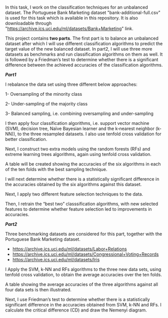 In this task, I work on the classification techniques for an unbalanced dataset. The Portuguese Bank Marketing dataset "bank-additional-full.csv" is used for this task which is available in this repository. It is also downloadable through "https://archive.ics.uci.edu/ml/datasets/Bank+Marketing" link.

This project contains **two parts**. The first part is to balance an unbalanced dataset after which I will use different classification algorithms to predict the target value of the new balanced dataset. In part2, I will use three more datasets as benchmarks and run classification algorithms on them as well. It is followed by a Friedman’s test to determine whether there is a significant difference between the achieved accuracies of the classification algorithms.


***Part1***

I rebalance the data set using three different below approaches:

 1- Oversampling of the minority class
 
 2- Under-sampling of the majority class
 
 3- Balanced sampling, i.e. combining oversampling and under-sampling
 
I then apply four classification algorithms, i.e. support vector machine (SVM), decision tree, Naïve Bayesian learner and the k‐nearest neighbor (k-NN)), to the three resampled datasets. I also use tenfold cross validation for better classification.

Next, I construct two extra models using the random forests (RFs) and extreme learning trees algorithms, again using tenfold cross validation.

A table will be created showing the accuracies of the six algorithms in each of the ten folds with the best sampling technique.

I will next determine whether there is a statistically significant difference in the accuracies obtained by the six algorithms against this dataset.

Next, I apply two different feature selection techniques to the data.

Then, I retrain the “best two” classsification algorithms, with new selected features to determine whether feature selection led to improvements in accuracies. 



***Part2***

Three benchmarking datasets are considered for this part, together with the Portuguese Bank Marketing dataset.
- https://archive.ics.uci.edu/ml/datasets/Labor+Relations
- https://archive.ics.uci.edu/ml/datasets/Congressional+Voting+Records
- https://archive.ics.uci.edu/ml/datasets/Iris

I Apply the SVM, k-NN and RFs algorithms to the three new data sets, using tenfold cross validation, to obtain the average accuracies over the ten folds.

A table showing the average accuracies of the three algorithms against all four data sets is then illustrated.

Next, I use Friedman’s test to determine whether there is a statistically significant difference in the accuracies obtained from SVM, k-NN and RFs. I calculate the critical difference (CD) and draw the Nemenyi diagram.
